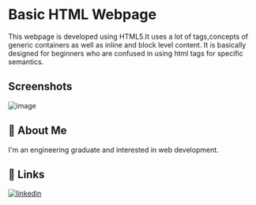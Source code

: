 
# Basic HTML Webpage

This webpage is developed using HTML5.It uses a lot of tags,concepts of generic containers as well as inline and block level content. It is basically designed for beginners who are confused in using html tags for specific semantics.


## Screenshots

![image](https://github.com/PraharshithaDuvvuri/Basichtmlrepo/assets/127878556/63780ca3-fb35-43c7-a138-c09b6aff9da4)


## 🚀 About Me
I'm an engineering graduate and interested in web development.


## 🔗 Links
[![linkedin](https://img.shields.io/badge/linkedin-0A66C2?style=for-the-badge&logo=linkedin&logoColor=white)](https://www.linkedin.com/in/praharshitha-duvvuri/)


